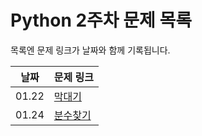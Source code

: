 # Python 2주차 문제 목록

목록엔 문제 링크가 날짜와 함께 기록됩니다.
  

|날짜|문제 링크|
|------|---|
|01.22|[막대기](https://www.acmicpc.net/problem/1094)
|01.24|[분수찾기](https://www.acmicpc.net/problem/1193)
